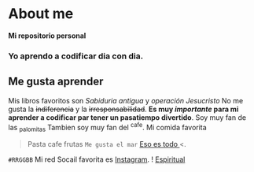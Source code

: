 # About me
**Mi repositorio personal**
### Yo aprendo a codificar dia con dia.
## Me gusta aprender
Mis libros favoritos son *Sabiduria antigua* y *operación Jesucristo*
No me gusta la ~~indiferencia~~ y la ~~irresponsabilidad~~.
**Es muy _importante_ para mi aprender a codificar par tener un pasatiempo divertido**.
Soy muy fan de las <sub>palomitas</sub>
Tambien soy muy fan del <sup>cafe</sup>.
Mi comida favorita
> Pasta
> cafe
> frutas
`Me gusta el mar`
[Eso es todo
](url)
<.

`#RRGGBB`
Mi red Socail favorita es [Instagram](https://www.instagram.com).
! [Espiritual](https://www.google.com/url?sa=i&url=https%3A%2F%2Fblogs.eltiempo.com%2Fde-tripaz-corazon%2F2017%2F09%2F12%2Fde-todo-un-poco-los-colores-del-alma%2F&psig=AOvVaw0Z-hG9py4p3HKYC5JTdoSV&ust=1718145767412000&source=images&cd=vfe&opi=89978449&ved=0CBUQjRxqFwoTCNjDvPSN0oYDFQAAAAAdAAAAABAI)
